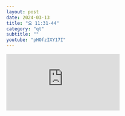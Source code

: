 ```yaml
---
layout: post
date: 2024-03-13
title: "요 11:31-44"
category: "qt"
subtitle: ""
youtube: "pHOfzIXY17I"
---
```


<div class="youtube margin-large">
    <iframe src="https://www.youtube.com/embed/pHOfzIXY17I" title="YouTube video player" frameborder="0" allow="accelerometer; autoplay; clipboard-write; encrypted-media; gyroscope; picture-in-picture; web-share" allowfullscreen></iframe>
</div>

